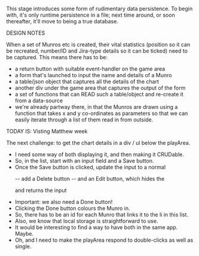 This stage introduces some form of rudimentary data persistence. To begin with, it's only runtime persistence in a file; next time around,
or soon thereafter, it'll move to being a true database.

DESIGN NOTES

When a set of Munros etc is created, their vital statistics (position so it can be recreated, number/ID and Jira-type details so it can be ticked)
need to be captured. This means there has to be:
- a return button with suitable event-handler on the game area
- a form that's launched to input the name and details of a Munro
- a table/json object that captures all the details of the chart
- another div under the game area that captures the output of the form
- a set of functions that can READ such a table/object and re-create it from a data-source
- we're already partway there, in that the Munros are drawn using a function that
   takes x and y co-ordinates as parameters so that we can easily iterate through
   a list of them read in from outside.

TODAY IS: Visting Matthew week

The next challenge: to get the chart details in a div / ul below the playArea.
- I need some way of both displaying it, and then making it CRUDable.
- So, in the list, start with an input field and a Save button.
- Once the Save button is clicked, update the input to a normal <p>
  -- add a Delete button
  -- and an Edit button, which hides the <p> and returns the input
- Important: we also need a Done button!
- Clicking the Done button colours the Munro in.
- So, there has to be an id for each Munro that links it to the li in this list.
- Also, we know that local storage is straightforward to use.
- It would be interesting to find a way to have both in the same app. Maybe.
- Oh, and I need to make the playArea respond to double-clicks as well as single.


